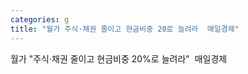 ```yaml
---
categories: g
title: "월가 주식·채권 줄이고 현금비중 20로 늘려라  매일경제"
---
```

월가 "주식·채권 줄이고 현금비중 20%로 늘려라"&nbsp;&nbsp;매일경제